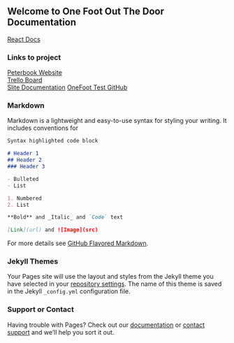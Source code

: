 ## Welcome to One Foot Out The Door Documentation
[React Docs](https://antimttr.github.io/OneFootDocs/react/)
### Links to project
[Peterbook Website](https://peterbook-cd4cf.firebaseapp.com/login)<br>
[Trello Board](https://trello.com/b/P3cUg76h/candorville)<br>
[Slite Documentation](https://onefootoutthedoor.slite.com/app/filters/all/notes/n3tUp3X~BH)
[OneFoot Test GitHub](https://github.com/antimttr/OneFoot)
### Markdown

Markdown is a lightweight and easy-to-use syntax for styling your writing. It includes conventions for

```markdown
Syntax highlighted code block

# Header 1
## Header 2
### Header 3

- Bulleted
- List

1. Numbered
2. List

**Bold** and _Italic_ and `Code` text

[Link](url) and ![Image](src)
```

For more details see [GitHub Flavored Markdown](https://guides.github.com/features/mastering-markdown/).

### Jekyll Themes

Your Pages site will use the layout and styles from the Jekyll theme you have selected in your [repository settings](https://github.com/antimttr/OneFootDocs/settings). The name of this theme is saved in the Jekyll `_config.yml` configuration file.

### Support or Contact

Having trouble with Pages? Check out our [documentation](https://help.github.com/categories/github-pages-basics/) or [contact support](https://github.com/contact) and we’ll help you sort it out.
